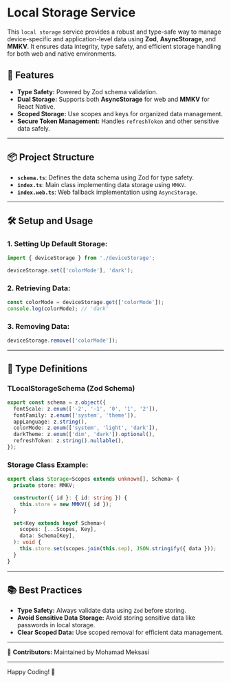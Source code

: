 # Local Storage Service

This `local storage` service provides a robust and type-safe way to manage device-specific and application-level data using **Zod**, **AsyncStorage**, and **MMKV**. It ensures data integrity, type safety, and efficient storage handling for both web and native environments.

## 🚀 Features

- **Type Safety:** Powered by Zod schema validation.
- **Dual Storage:** Supports both **AsyncStorage** for web and **MMKV** for React Native.
- **Scoped Storage:** Use scopes and keys for organized data management.
- **Secure Token Management:** Handles `refreshToken` and other sensitive data safely.

---

## 📦 Project Structure

- **`schema.ts`**: Defines the data schema using Zod for type safety.
- **`index.ts`**: Main class implementing data storage using `MMKV`.
- **`index.web.ts`**: Web fallback implementation using `AsyncStorage`.

---

## 🛠️ Setup and Usage

### 1. **Setting Up Default Storage:**

```typescript
import { deviceStorage } from './deviceStorage';

deviceStorage.set(['colorMode'], 'dark');
```

### 2. **Retrieving Data:**

```typescript
const colorMode = deviceStorage.get(['colorMode']);
console.log(colorMode); // 'dark'
```

### 3. **Removing Data:**

```typescript
deviceStorage.remove(['colorMode']);
```

---

## 📄 Type Definitions

### **TLocalStorageSchema (Zod Schema)**

```typescript
export const schema = z.object({
  fontScale: z.enum(['-2', '-1', '0', '1', '2']),
  fontFamily: z.enum(['system', 'theme']),
  appLanguage: z.string(),
  colorMode: z.enum(['system', 'light', 'dark']),
  darkTheme: z.enum(['dim', 'dark']).optional(),
  refreshToken: z.string().nullable(),
});
```

### **Storage Class Example:**

```typescript
export class Storage<Scopes extends unknown[], Schema> {
  private store: MMKV;

  constructor({ id }: { id: string }) {
    this.store = new MMKV({ id });
  }

  set<Key extends keyof Schema>(
    scopes: [...Scopes, Key],
    data: Schema[Key],
  ): void {
    this.store.set(scopes.join(this.sep), JSON.stringify({ data }));
  }
}
```

---

## 📚 Best Practices

- **Type Safety:** Always validate data using `Zod` before storing.
- **Avoid Sensitive Data Storage:** Avoid storing sensitive data like passwords in local storage.
- **Clear Scoped Data:** Use scoped removal for efficient data management.

---

🎯 **Contributors:**
Maintained by Mohamad Meksasi

---

Happy Coding! 🚀
